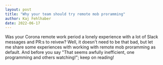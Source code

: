 ```yaml
---
layout: post
title: "Why your team should try remote mob proramming"
author: Kaj Fehlhaber
date: 2022-06-17
--- 
```


Was your Corona remote work period a lonely experience with a lot of Slack messages and PR:s to reivew? Well, it doesn't need to be that bad, but let me share some experiences with working with remote mob proramming as default.
And before you say "That seems awfully inefficient, one programming and others watching!"; keep on reading!

## 
